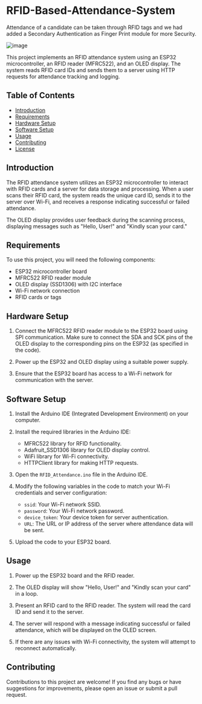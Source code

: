 # RFID-Based-Attendance-System
Attendance of a candidate can be taken through RFID tags and we had added a Secondary Authentication as Finger Print module for more Security.   

![image](https://github.com/user-attachments/assets/14cb6549-daf9-42b4-b0ab-b7d1e821f176)




This project implements an RFID attendance system using an ESP32 microcontroller, an RFID reader (MFRC522), and an OLED display. The system reads RFID card IDs and sends them to a server using HTTP requests for attendance tracking and logging.

## Table of Contents

- [Introduction](#introduction)
- [Requirements](#requirements)
- [Hardware Setup](#hardware-setup)
- [Software Setup](#software-setup)
- [Usage](#usage)
- [Contributing](#contributing)
- [License](#license)

## Introduction

The RFID attendance system utilizes an ESP32 microcontroller to interact with RFID cards and a server for data storage and processing. When a user scans their RFID card, the system reads the unique card ID, sends it to the server over Wi-Fi, and receives a response indicating successful or failed attendance.

The OLED display provides user feedback during the scanning process, displaying messages such as "Hello, User!" and "Kindly scan your card."

## Requirements

To use this project, you will need the following components:

- ESP32 microcontroller board
- MFRC522 RFID reader module
- OLED display (SSD1306) with I2C interface
- Wi-Fi network connection
- RFID cards or tags

## Hardware Setup

1. Connect the MFRC522 RFID reader module to the ESP32 board using SPI communication. Make sure to connect the SDA and SCK pins of the OLED display to the corresponding pins on the ESP32 (as specified in the code).

2. Power up the ESP32 and OLED display using a suitable power supply.

3. Ensure that the ESP32 board has access to a Wi-Fi network for communication with the server.

## Software Setup

1. Install the Arduino IDE (Integrated Development Environment) on your computer.

2. Install the required libraries in the Arduino IDE:
   - MFRC522 library for RFID functionality.
   - Adafruit_SSD1306 library for OLED display control.
   - WiFi library for Wi-Fi connectivity.
   - HTTPClient library for making HTTP requests.

3. Open the `RFID_Attendance.ino` file in the Arduino IDE.

4. Modify the following variables in the code to match your Wi-Fi credentials and server configuration:
   - `ssid`: Your Wi-Fi network SSID.
   - `password`: Your Wi-Fi network password.
   - `device_token`: Your device token for server authentication.
   - `URL`: The URL or IP address of the server where attendance data will be sent.

5. Upload the code to your ESP32 board.

## Usage

1. Power up the ESP32 board and the RFID reader.

2. The OLED display will show "Hello, User!" and "Kindly scan your card" in a loop.

3. Present an RFID card to the RFID reader. The system will read the card ID and send it to the server.

4. The server will respond with a message indicating successful or failed attendance, which will be displayed on the OLED screen.

5. If there are any issues with Wi-Fi connectivity, the system will attempt to reconnect automatically.

## Contributing

Contributions to this project are welcome! If you find any bugs or have suggestions for improvements, please open an issue or submit a pull request.
